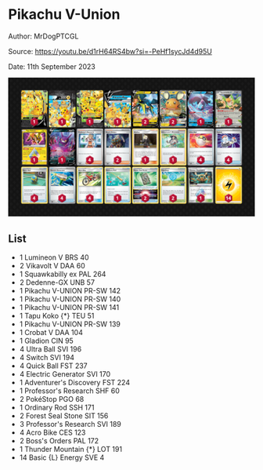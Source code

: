 # Pikachu V-Union

Author: MrDogPTCGL

Source: <https://youtu.be/d1rH64RS4bw?si=-PeHf1sycJd4d95U>

Date: 11th September 2023

![decklist](../../images/OBF/Pikachu%20V-Union/1-%20Pikachu%20V-Union.png)

## List

* 1 Lumineon V BRS 40
* 2 Vikavolt V DAA 60
* 1 Squawkabilly ex PAL 264
* 2 Dedenne-GX UNB 57
* 1 Pikachu V-UNION PR-SW 142
* 1 Pikachu V-UNION PR-SW 140
* 1 Pikachu V-UNION PR-SW 141
* 1 Tapu Koko {*} TEU 51
* 1 Pikachu V-UNION PR-SW 139
* 1 Crobat V DAA 104
* 1 Gladion CIN 95
* 4 Ultra Ball SVI 196
* 4 Switch SVI 194
* 4 Quick Ball FST 237
* 4 Electric Generator SVI 170
* 1 Adventurer's Discovery FST 224
* 1 Professor's Research SHF 60
* 2 PokéStop PGO 68
* 1 Ordinary Rod SSH 171
* 2 Forest Seal Stone SIT 156
* 3 Professor's Research SVI 189
* 4 Acro Bike CES 123
* 2 Boss's Orders PAL 172
* 1 Thunder Mountain {*} LOT 191
* 14 Basic {L} Energy SVE 4
